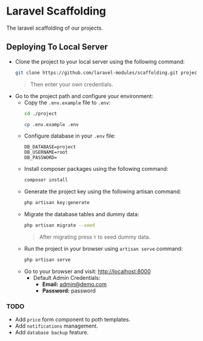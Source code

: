 # Laravel Scaffolding
The laravel scaffolding of our projects.

## Deploying To Local Server
- Clone the project to your local server using the following command:
    ```bash
    git clone https://github.com/laravel-modules/scaffolding.git project
    ```
  > Then enter your own credentials.
- Go to the project path and configure your environment:
    - Copy the `.env.example` file to `.env`:
        ```bash
        cd ./project
    
        cp .env.example .env
        ```
    - Configure database in your `.env` file:
        ```dotenv
        DB_DATABASE=project
        DB_USERNAME=root
        DB_PASSWORD=
        ```
    - Install composer packages using the following command:
        ```bash
        composer install
        ```
    - Generate the project key using the following artisan command:
        ```bash
        php artisan key:generate
        ```
    - Migrate the database tables and dummy data:
        ```bash
        php artisan migrate --seed
        ```
        > After migrating press `Y` to seed dummy data.
    - Run the project in your browser using `artisan serve` command:
        ```bash
        php artisan serve
        ```
    - Go to your browser and visit: [http://localhost:8000](http://localhost:8000)
        - Default Admin  Credentials:
            - **Email:** admin@demo.com
            - **Password:** password

### TODO
- Add `price` form component to poth templates.
- Add `notifications` management.
- Add `database backup` feature.
